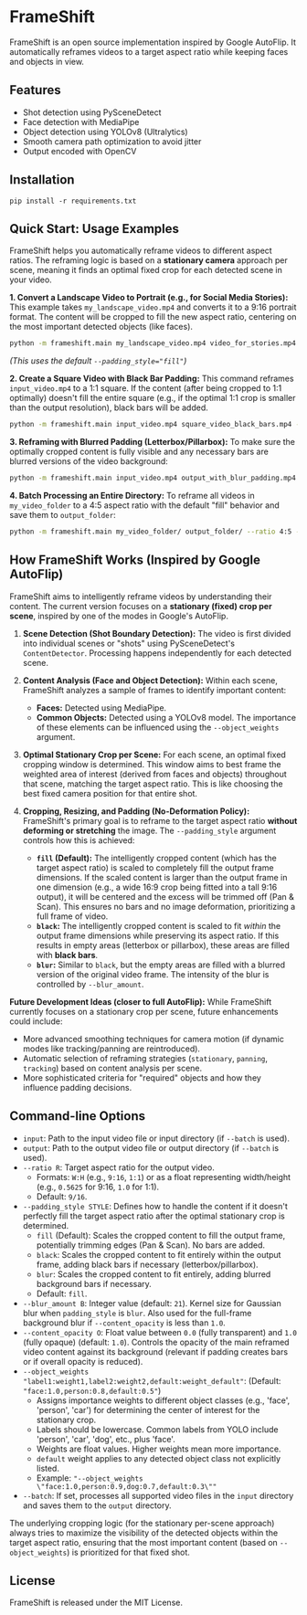 # FrameShift

FrameShift is an open source implementation inspired by Google AutoFlip. It automatically reframes
videos to a target aspect ratio while keeping faces and objects in view.

## Features

- Shot detection using PySceneDetect
- Face detection with MediaPipe
- Object detection using YOLOv8 (Ultralytics)
- Smooth camera path optimization to avoid jitter
- Output encoded with OpenCV

## Installation

```
pip install -r requirements.txt
```

## Quick Start: Usage Examples

FrameShift helps you automatically reframe videos to different aspect ratios. The reframing logic is based on a **stationary camera** approach per scene, meaning it finds an optimal fixed crop for each detected scene in your video.

**1. Convert a Landscape Video to Portrait (e.g., for Social Media Stories):**
   This example takes `my_landscape_video.mp4` and converts it to a 9:16 portrait format. The content will be cropped to fill the new aspect ratio, centering on the most important detected objects (like faces).

   ```bash
   python -m frameshift.main my_landscape_video.mp4 video_for_stories.mp4 --ratio 9:16
   ```
   *(This uses the default `--padding_style="fill"`)*

**2. Create a Square Video with Black Bar Padding:**
   This command reframes `input_video.mp4` to a 1:1 square. If the content (after being cropped to 1:1 optimally) doesn't fill the entire square (e.g., if the optimal 1:1 crop is smaller than the output resolution), black bars will be added.

   ```bash
   python -m frameshift.main input_video.mp4 square_video_black_bars.mp4 --ratio 1:1 --padding_style black
   ```

**3. Reframing with Blurred Padding (Letterbox/Pillarbox):**
   To make sure the optimally cropped content is fully visible and any necessary bars are blurred versions of the video background:

   ```bash
   python -m frameshift.main input_video.mp4 output_with_blur_padding.mp4 --ratio 16:9 --padding_style blur --blur_amount 35
   ```

**4. Batch Processing an Entire Directory:**
   To reframe all videos in `my_video_folder` to a 4:5 aspect ratio with the default "fill" behavior and save them to `output_folder`:

   ```bash
   python -m frameshift.main my_video_folder/ output_folder/ --ratio 4:5 --batch
   ```

## How FrameShift Works (Inspired by Google AutoFlip)

FrameShift aims to intelligently reframe videos by understanding their content. The current version focuses on a **stationary (fixed) crop per scene**, inspired by one of the modes in Google's AutoFlip.

1.  **Scene Detection (Shot Boundary Detection):**
    The video is first divided into individual scenes or "shots" using PySceneDetect's `ContentDetector`. Processing happens independently for each detected scene.

2.  **Content Analysis (Face and Object Detection):**
    Within each scene, FrameShift analyzes a sample of frames to identify important content:
    *   **Faces:** Detected using MediaPipe.
    *   **Common Objects:** Detected using a YOLOv8 model.
    The importance of these elements can be influenced using the `--object_weights` argument.

3.  **Optimal Stationary Crop per Scene:**
    For each scene, an optimal fixed cropping window is determined. This window aims to best frame the weighted area of interest (derived from faces and objects) throughout that scene, matching the target aspect ratio. This is like choosing the best fixed camera position for that entire shot.

4.  **Cropping, Resizing, and Padding (No-Deformation Policy):**
    FrameShift's primary goal is to reframe to the target aspect ratio **without deforming or stretching** the image. The `--padding_style` argument controls how this is achieved:
    *   **`fill` (Default):** The intelligently cropped content (which has the target aspect ratio) is scaled to completely fill the output frame dimensions. If the scaled content is larger than the output frame in one dimension (e.g., a wide 16:9 crop being fitted into a tall 9:16 output), it will be centered and the excess will be trimmed off (Pan & Scan). This ensures no bars and no image deformation, prioritizing a full frame of video.
    *   **`black`:** The intelligently cropped content is scaled to fit *within* the output frame dimensions while preserving its aspect ratio. If this results in empty areas (letterbox or pillarbox), these areas are filled with **black bars**.
    *   **`blur`:** Similar to `black`, but the empty areas are filled with a blurred version of the original video frame. The intensity of the blur is controlled by `--blur_amount`.

**Future Development Ideas (closer to full AutoFlip):**
While FrameShift currently focuses on a stationary crop per scene, future enhancements could include:
*   More advanced smoothing techniques for camera motion (if dynamic modes like tracking/panning are reintroduced).
*   Automatic selection of reframing strategies (`stationary`, `panning`, `tracking`) based on content analysis per scene.
*   More sophisticated criteria for "required" objects and how they influence padding decisions.

## Command-line Options

*   `input`: Path to the input video file or input directory (if `--batch` is used).
*   `output`: Path to the output video file or output directory (if `--batch` is used).
*   `--ratio R`: Target aspect ratio for the output video.
    *   Formats: `W:H` (e.g., `9:16`, `1:1`) or as a float representing width/height (e.g., `0.5625` for 9:16, `1.0` for 1:1).
    *   Default: `9/16`.
*   `--padding_style STYLE`: Defines how to handle the content if it doesn't perfectly fill the target aspect ratio after the optimal stationary crop is determined.
    *   `fill` (Default): Scales the cropped content to fill the output frame, potentially trimming edges (Pan & Scan). No bars are added.
    *   `black`: Scales the cropped content to fit entirely within the output frame, adding black bars if necessary (letterbox/pillarbox).
    *   `blur`: Scales the cropped content to fit entirely, adding blurred background bars if necessary.
    *   Default: `fill`.
*   `--blur_amount B`: Integer value (default: `21`). Kernel size for Gaussian blur when `padding_style` is `blur`. Also used for the full-frame background blur if `--content_opacity` is less than `1.0`.
*   `--content_opacity O`: Float value between `0.0` (fully transparent) and `1.0` (fully opaque) (default: `1.0`). Controls the opacity of the main reframed video content against its background (relevant if padding creates bars or if overall opacity is reduced).
*   `--object_weights "label1:weight1,label2:weight2,default:weight_default"`: (Default: `"face:1.0,person:0.8,default:0.5"`)
    *   Assigns importance weights to different object classes (e.g., 'face', 'person', 'car') for determining the center of interest for the stationary crop.
    *   Labels should be lowercase. Common labels from YOLO include 'person', 'car', 'dog', etc., plus 'face'.
    *   Weights are float values. Higher weights mean more importance.
    *   `default` weight applies to any detected object class not explicitly listed.
    *   Example: `"--object_weights \"face:1.0,person:0.9,dog:0.7,default:0.3\""`
*   `--batch`: If set, processes all supported video files in the `input` directory and saves them to the `output` directory.

The underlying cropping logic (for the stationary per-scene approach) always tries to maximize the visibility of the detected objects within the target aspect ratio, ensuring that the most important content (based on `--object_weights`) is prioritized for that fixed shot.

## License

FrameShift is released under the MIT License.
